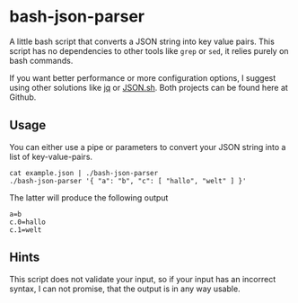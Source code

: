 bash-json-parser
================

A little bash script that converts a JSON string into key value pairs. This script has no dependencies to other tools like `grep` or `sed`, it relies purely on bash commands.

If you want better performance or more configuration options, I suggest using other solutions like [jq](https://github.com/stedolan/jq) or [JSON.sh](https://github.com/dominictarr/JSON.sh). Both projects can be found here at Github.

Usage
-----

You can either use a pipe or parameters to convert your JSON string into a list of key-value-pairs.

	cat example.json | ./bash-json-parser
	./bash-json-parser '{ "a": "b", "c": [ "hallo", "welt" ] }'

The latter will produce the following output

	a=b
    c.0=hallo
    c.1=welt

Hints
-----

This script does not validate your input, so if your input has an incorrect syntax, I can not promise, that the output is in any way usable.
